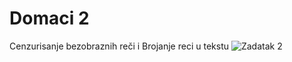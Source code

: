 # Domaci 2
Cenzurisanje bezobraznih reči i Brojanje reci u tekstu
![Zadatak 2](https://i.imgur.com/AUmeNKZ.png)
